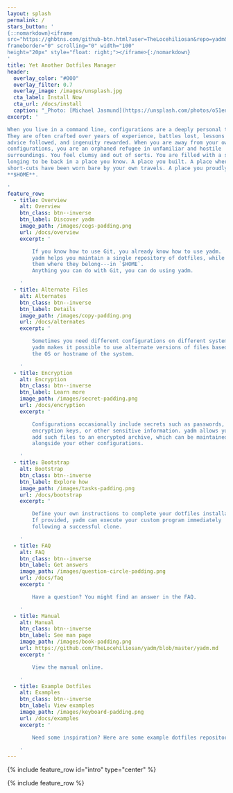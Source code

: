 ```yaml
---
layout: splash
permalink: /
stars_button: '
{::nomarkdown}<iframe
src="https://ghbtns.com/github-btn.html?user=TheLocehiliosan&repo=yadm&type=star&count=true"
frameborder="0" scrolling="0" width="100"
height="20px" style="float: right;"></iframe>{:/nomarkdown}
'
title: Yet Another Dotfiles Manager
header:
  overlay_color: "#000"
  overlay_filter: 0.7
  overlay_image: /images/unsplash.jpg
  cta_label: Install Now
  cta_url: /docs/install
  caption: "_Photo: [Michael Jasmund](https://unsplash.com/photos/o51enAB_89A)_"
excerpt: '

When you live in a command line, configurations are a deeply personal thing.
They are often crafted over years of experience, battles lost, lessons learned,
advice followed, and ingenuity rewarded. When you are away from your own
configurations, you are an orphaned refugee in unfamiliar and hostile
surroundings. You feel clumsy and out of sorts. You are filled with a sense of
longing to be back in a place you know. A place you built. A place where all the
short-cuts have been worn bare by your own travels. A place you proudly call...
**$HOME**.

'
feature_row:
  - title: Overview
    alt: Overview
    btn_class: btn--inverse
    btn_label: Discover yadm
    image_path: /images/cogs-padding.png
    url: /docs/overview
    excerpt: '

        If you know how to use Git, you already know how to use yadm.
        yadm helps you maintain a single repository of dotfiles, while keeping
        them where they belong---in `$HOME`.
        Anything you can do with Git, you can do using yadm.

    '
  - title: Alternate Files
    alt: Alternates
    btn_class: btn--inverse
    btn_label: Details
    image_path: /images/copy-padding.png
    url: /docs/alternates
    excerpt: '

        Sometimes you need different configurations on different systems.
        yadm makes it possible to use alternate versions of files based on
        the OS or hostname of the system.

    '
  - title: Encryption
    alt: Encryption
    btn_class: btn--inverse
    btn_label: Learn more
    image_path: /images/secret-padding.png
    url: /docs/encryption
    excerpt: '

        Configurations occasionally include secrets such as passwords,
        encryption keys, or other sensitive information. yadm allows you to
        add such files to an encrypted archive, which can be maintained
        alongside your other configurations.

    '
  - title: Bootstrap
    alt: Bootstrap
    btn_class: btn--inverse
    btn_label: Explore how
    image_path: /images/tasks-padding.png
    url: /docs/bootstrap
    excerpt: '

        Define your own instructions to complete your dotfiles installation.
        If provided, yadm can execute your custom program immediately
        following a successful clone.

    '
  - title: FAQ
    alt: FAQ
    btn_class: btn--inverse
    btn_label: Get answers
    image_path: /images/question-circle-padding.png
    url: /docs/faq
    excerpt: '

        Have a question? You might find an answer in the FAQ.

    '
  - title: Manual
    alt: Manual
    btn_class: btn--inverse
    btn_label: See man page
    image_path: /images/book-padding.png
    url: https://github.com/TheLocehiliosan/yadm/blob/master/yadm.md
    excerpt: '

        View the manual online.

    '
  - title: Example Dotfiles
    alt: Examples
    btn_class: btn--inverse
    btn_label: View examples
    image_path: /images/keyboard-padding.png
    url: /docs/examples
    excerpt: '

        Need some inspiration? Here are some example dotfiles repository.

    '
---
```


{% include feature_row id="intro" type="center" %}

{% include feature_row %}
